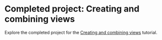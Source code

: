 # Completed project: Creating and combining views

Explore the completed project for the [Creating and combining views](https://developer.apple.com/tutorials/swiftui/creating-and-combining-views) tutorial.
